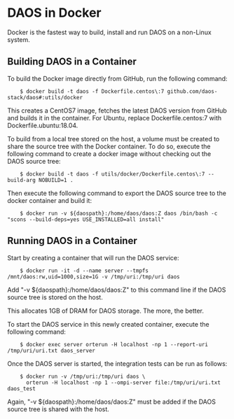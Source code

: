 # DAOS in Docker

Docker is the fastest way to build, install and run DAOS on a non-Linux system.

## Building DAOS in a Container

To build the Docker image directly from GitHub, run the following command:

```
    $ docker build -t daos -f Dockerfile.centos\:7 github.com/daos-stack/daos#:utils/docker
```

This creates a CentOS7 image, fetches the latest DAOS version from GitHub and  builds it in the container.
For Ubuntu, replace Dockerfile.centos\:7 with Dockerfile.ubuntu\:18.04.

To build from a local tree stored on the host, a volume must be created to share the source tree with the Docker container. To do so, execute the following command to create a docker image without checking out the DAOS source tree:

```
    $ docker build -t daos -f utils/docker/Dockerfile.centos\:7 --build-arg NOBUILD=1 .
```

Then execute the following command to export the DAOS source tree to the docker container and build it:

```
    $ docker run -v ${daospath}:/home/daos/daos:Z daos /bin/bash -c "scons --build-deps=yes USE_INSTALLED=all install"
```

## Running DAOS in a Container

Start by creating a container that will run the DAOS service:

```
    $ docker run -it -d --name server --tmpfs /mnt/daos:rw,uid=1000,size=1G -v /tmp/uri:/tmp/uri daos
```

Add "-v \${daospath}:/home/daos/daos:Z" to this command line if the DAOS source tree is stored on the host.

This allocates 1GB of DRAM for DAOS storage. The more, the better.

To start the DAOS service in this newly created container, execute the following command:

```
    $ docker exec server orterun -H localhost -np 1 --report-uri /tmp/uri/uri.txt daos_server
```

Once the DAOS server is started, the integration tests can be run as follows:

```
    $ docker run -v /tmp/uri:/tmp/uri daos \
      orterun -H localhost -np 1 --ompi-server file:/tmp/uri/uri.txt daos_test
```

Again, "-v \${daospath}:/home/daos/daos:Z" must be added if the DAOS source tree is shared with the host.
